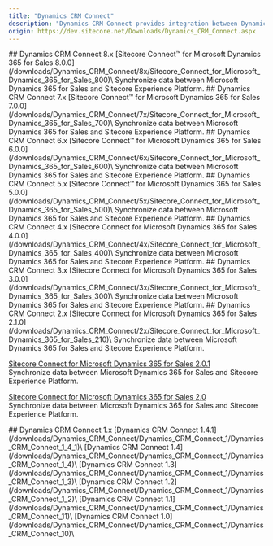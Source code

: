 ```yaml
---
title: "Dynamics CRM Connect"
description: "Dynamics CRM Connect provides integration between Dynamics CRM and Sitecore Experience Platform."
origin: https://dev.sitecore.net/Downloads/Dynamics_CRM_Connect.aspx
---
```


<Card variant='outlineRaised' px={0} mb={8}>
<CardHeader>
## Dynamics CRM Connect 8.x
</CardHeader>
<CardBody>
[Sitecore Connect™ for Microsoft Dynamics 365 for Sales 8.0.0](/downloads/Dynamics_CRM_Connect/8x/Sitecore_Connect_for_Microsoft_Dynamics_365_for_Sales_800)\
Synchronize data between Microsoft Dynamics 365 for Sales and Sitecore Experience Platform.


</CardBody>          
</Card>
<Card variant='outlineRaised' px={0} mb={8}>
<CardHeader>
## Dynamics CRM Connect 7.x
</CardHeader>
<CardBody>
[Sitecore Connect™ for Microsoft Dynamics 365 for Sales 7.0.0](/downloads/Dynamics_CRM_Connect/7x/Sitecore_Connect_for_Microsoft_Dynamics_365_for_Sales_700)\
Synchronize data between Microsoft Dynamics 365 for Sales and Sitecore Experience Platform.


</CardBody>          
</Card>
<Card variant='outlineRaised' px={0} mb={8}>
<CardHeader>
## Dynamics CRM Connect 6.x
</CardHeader>
<CardBody>
[Sitecore Connect™ for Microsoft Dynamics 365 for Sales 6.0.0](/downloads/Dynamics_CRM_Connect/6x/Sitecore_Connect_for_Microsoft_Dynamics_365_for_Sales_600)\
Synchronize data between Microsoft Dynamics 365 for Sales and Sitecore Experience Platform.


</CardBody>          
</Card>
<Card variant='outlineRaised' px={0} mb={8}>
<CardHeader>
## Dynamics CRM Connect 5.x
</CardHeader>
<CardBody>
[Sitecore Connect™ for Microsoft Dynamics 365 for Sales 5.0.0](/downloads/Dynamics_CRM_Connect/5x/Sitecore_Connect_for_Microsoft_Dynamics_365_for_Sales_500)\
Synchronize data between Microsoft Dynamics 365 for Sales and Sitecore Experience Platform.


</CardBody>          
</Card>
<Card variant='outlineRaised' px={0} mb={8}>
<CardHeader>
## Dynamics CRM Connect 4.x
</CardHeader>
<CardBody>
[Sitecore Connect for Microsoft Dynamics 365 for Sales 4.0.0](/downloads/Dynamics_CRM_Connect/4x/Sitecore_Connect_for_Microsoft_Dynamics_365_for_Sales_400)\
Synchronize data between Microsoft Dynamics 365 for Sales and Sitecore Experience Platform.


</CardBody>          
</Card>
<Card variant='outlineRaised' px={0} mb={8}>
<CardHeader>
## Dynamics CRM Connect 3.x
</CardHeader>
<CardBody>
[Sitecore Connect for Microsoft Dynamics 365 for Sales 3.0.0](/downloads/Dynamics_CRM_Connect/3x/Sitecore_Connect_for_Microsoft_Dynamics_365_for_Sales_300)\
Synchronize data between Microsoft Dynamics 365 for Sales and Sitecore Experience Platform.


</CardBody>          
</Card>
<Card variant='outlineRaised' px={0} mb={8}>
<CardHeader>
## Dynamics CRM Connect 2.x
</CardHeader>
<CardBody>
[Sitecore Connect for Microsoft Dynamics 365 for Sales 2.1.0](/downloads/Dynamics_CRM_Connect/2x/Sitecore_Connect_for_Microsoft_Dynamics_365_for_Sales_210)\
Synchronize data between Microsoft Dynamics 365 for Sales and Sitecore Experience Platform.

[Sitecore Connect for Microsoft Dynamics 365 for Sales 2.0.1](/downloads/Dynamics_CRM_Connect/2x/Sitecore_Connect_for_Microsoft_Dynamics_365_for_Sales_201)\
Synchronize data between Microsoft Dynamics 365 for Sales and Sitecore Experience Platform.

[Sitecore Connect for Microsoft Dynamics 365 for Sales 2.0](/downloads/Dynamics_CRM_Connect/2x/Sitecore_Connect_for_Microsoft_Dynamics_365_for_Sales_20)\
Synchronize data between Microsoft Dynamics 365 for Sales and Sitecore Experience Platform.


</CardBody>          
</Card>
<Card variant='outlineRaised' px={0} mb={8}>
<CardHeader>
## Dynamics CRM Connect 1.x
</CardHeader>
<CardBody>
[Dynamics CRM Connect 1.4.1](/downloads/Dynamics_CRM_Connect/Dynamics_CRM_Connect_1/Dynamics_CRM_Connect_1_4_1)\
[Dynamics CRM Connect 1.4](/downloads/Dynamics_CRM_Connect/Dynamics_CRM_Connect_1/Dynamics_CRM_Connect_1_4)\
[Dynamics CRM Connect 1.3](/downloads/Dynamics_CRM_Connect/Dynamics_CRM_Connect_1/Dynamics_CRM_Connect_1_3)\
[Dynamics CRM Connect 1.2](/downloads/Dynamics_CRM_Connect/Dynamics_CRM_Connect_1/Dynamics_CRM_Connect_1_2)\
[Dynamics CRM Connect 1.1](/downloads/Dynamics_CRM_Connect/Dynamics_CRM_Connect_1/Dynamics_CRM_Connect_11)\
[Dynamics CRM Connect 1.0](/downloads/Dynamics_CRM_Connect/Dynamics_CRM_Connect_1/Dynamics_CRM_Connect_10)\

</CardBody>          
</Card>